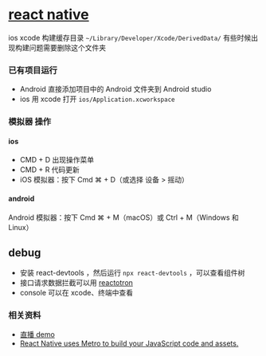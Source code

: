 # [react native](https://reactnative.dev/docs/getting-started)

ios xcode 构建缓存目录 `~/Library/Developer/Xcode/DerivedData/` 有些时候出现构建问题需要删除这个文件夹

### 已有项目运行

- Android 直接添加项目中的 Android 文件夹到 Android studio
- ios 用 xcode 打开 `ios/Application.xcworkspace`

### 模拟器 操作

#### ios

- CMD + D 出现操作菜单
- CMD + R 代码更新
- iOS 模拟器：按下 Cmd ⌘ + D（或选择 设备 > 摇动）

#### android

Android 模拟器：按下 Cmd ⌘ + M（macOS）或 Ctrl + M（Windows 和 Linux）

## debug

- 安装 react-devtools ，然后运行 `npx react-devtools` ，可以查看组件树
- 接口请求数据拦截可以用 [reactotron](https://docs.infinite.red/reactotron/)
- console 可以在 xcode、终端中查看

### 相关资料

- [直播 demo](https://github.com/qiphon/react-native-tv)
- [React Native uses Metro to build your JavaScript code and assets.](https://metrobundler.dev/)
